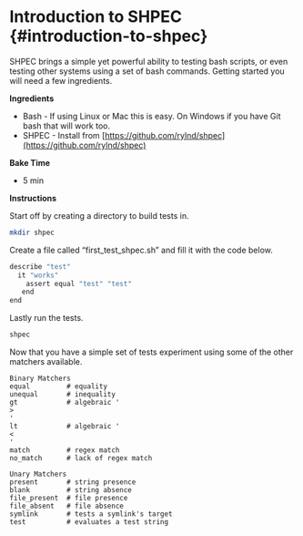 # Introduction to SHPEC {#introduction-to-shpec}

SHPEC brings a simple yet powerful ability to testing bash scripts, or even testing other systems using a set of bash commands. Getting started you will need a few ingredients.

**Ingredients**

* Bash - If using Linux or Mac this is easy. On Windows if you have Git bash that will work too.
* SHPEC - Install from
  [https://github.com/rylnd/shpec](https://github.com/rylnd/shpec)

**Bake Time**

* 5 min

**Instructions**

Start off by creating a directory to build tests in.

```bash
mkdir shpec
```

Create a file called “first\_test\_shpec.sh” and fill it with the code below.

```bash
describe "test"
  it "works"
    assert equal "test" "test"
   end
end

```

Lastly run the tests.

```bash
shpec
```

Now that you have a simple set of tests experiment using some of the other matchers available.

```
Binary Matchers
equal         # equality
unequal       # inequality
gt            # algebraic '
>
'
lt            # algebraic '
<
'
match         # regex match
no_match      # lack of regex match

Unary Matchers
present       # string presence
blank         # string absence
file_present  # file presence
file_absent   # file absence
symlink       # tests a symlink's target
test          # evaluates a test string
```



